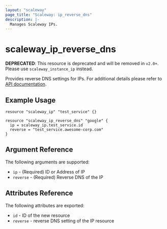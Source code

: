 ```yaml
---
layout: "scaleway"
page_title: "Scaleway: ip_reverse_dns"
description: |-
  Manages Scaleway IPs.
---
```


# scaleway_ip_reverse_dns

**DEPRECATED**: This resource is deprecated and will be removed in `v2.0+`.
Please use `scaleway_instance_ip` instead.

Provides reverse DNS settings for IPs.
For additional details please refer to [API documentation](https://developer.scaleway.com/#ips).

## Example Usage

```hcl
resource "scaleway_ip" "test_service" {}

resource "scaleway_ip_reverse_dns" "google" {
  ip = scaleway_ip.test_service.id
  reverse = "test_service.awesome-corp.com"
}
```

## Argument Reference

The following arguments are supported:

* `ip` - (Required) ID or Address of IP
* `reverse` - (Required) Reverse DNS of the IP

## Attributes Reference

The following attributes are exported:

* `id` - ID of the new resource
* `reverse` - reverse DNS setting of the IP resource
